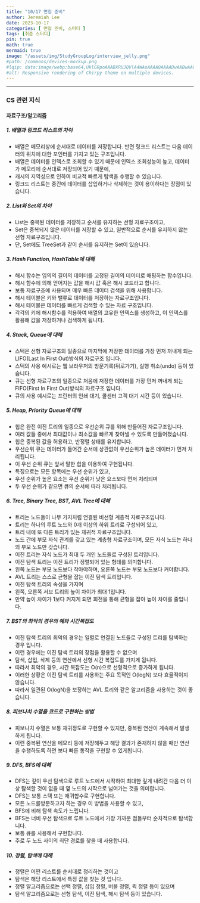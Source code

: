 ```yaml
---
title: "10/17 면접 준비"
author: Jeremiah Lee
date: 2023-10-17
categories: [ 면접 준비, 스터디 ]
tags: [취준 스터디]
pin: true
math: true
mermaid: true
image: "/assets/img/StudyGroupLog/interview_jelly.png"
#path: /commons/devices-mockup.png
#lqip: data:image/webp;base64,UklGRpoAAABXRUJQVlA4WAoAAAAQAAAADwAABwAAQUxQSDIAAAARL0AmbZurmr57yyIiqE8oiG0bejIYEQTgqiDA9vqnsUSI6H+oAERp2HZ65qP/VIAWAFZQOCBCAAAA8AEAnQEqEAAIAAVAfCWkAALp8sF8rgRgAP7o9FDvMCkMde9PK7euH5M1m6VWoDXf2FkP3BqV0ZYbO6NA/VFIAAAA
#alt: Responsive rendering of Chirpy theme on multiple devices.
---
```

***
   
### CS 관련 지식
   
#### 자료구조/알고리즘
   
##### **1. 배열과 링크드 리스트의 차이**
- 배열은 메모리상에 순서대로 데이터를 저장합니다. 반면 링크드 리스트는 다음 데이터의 위치에 대한 포인터를 가지고 있는 구조입니다.
- 배열은 데이터를 인덱스로 조회할 수 있기 때문에 인덱스 조회성능이 높고, 데이터가 메모리에 순서대로 저장되어 있기 때문에, 
- 캐시의 지역성으로 인하여 비교적 빠르게 탐색을 수행할 수 있습니다.
- 링크드 리스트는 중간에 데이터를 삽입하거나 삭제하는 것이 용이하다는 장점이 있습니다.

##### **2. List와 Set의 차이**
- List는 중복된 데이터를 저장하고 순서를 유지하는 선형 자료구조이고,
- Set은 중복되지 않은 데이터를 저장할 수 있고, 일반적으로 순서를 유지하지 않는 선형 자료구조입니다.
- 단, Set에도 TreeSet과 같이 순서를 유지하는 Set이 있습니다.

##### **3. Hash Function, HashTable에 대해**
- 해시 함수는 임의의 길이의 데이터를 고정된 길이의 데이터로 매핑하는 함수입니다.
- 해시 함수에 의해 얻어지는 값을 해시 값 혹은 해시 코드라고 합니다.
- 보통 자료구조에 사용되며 매우 빠른 데이터 검색을 위해 사용합니다.
- 해시 테이블은 키와 밸류로 데이터를 저장하는 자료구조입니다.
- 해시 테이블은 데이터를 빠르게 검색할 수 있는 자료 구조입니다.
- 각각의 키에 해시함수를 적용하여 배열의 고유한 인덱스를 생성하고, 이 인덱스를 활용해 값을 저장하거나 검색하게 됩니다.

##### **4. Stack, Queue에 대해**
- 스택은 선형 자료구조의 일종으로 마지막에 저장한 데이터를 가장 먼저 꺼내게 되는 LIFO(Last In First Out)방식의 자료구조 입니다.
- 스택의 사용 예시로는 웹 브라우저의 방문기록(뒤로가기), 실행 취소(undo) 등이 있습니다.
- 큐는 선형 자료구조의 일종으로 처음에 저장한 데이터를 가장 먼저 꺼내게 되는 FIFO(First In First Out)방식의 자료구조 입니다.
- 큐의 사용 예시로는 프린터의 인쇄 대기, 콜센터 고객 대기 시간 등이 있습니다.

##### **5. Heap, Priority Queue에 대해**
- 힙은 완전 이진 트리의 일종으로 우선순위 큐를 위해 만들어진 자료구조입니다.
- 여러 값들 중에서 최대값이나 최소값을 빠르게 찾아낼 수 있도록 만들어졌습니다.
- 힙은 중복된 값을 허용하고, 반정렬 상태를 유지합니다.
- 우선순위 큐는 데이터가 들어간 순서에 상관없이 우선순위가 높은 데이터가 먼저 처리됩니다.
- 이 우선 순위 큐는 앞서 말한 힙을 이용하여 구현됩니다.
- 특징으로는 모든 항목에는 우선 순위가 있고,
- 우선 순위가 높은 요소는 우선 순위가 낮은 요소보다 먼저 처리되며
- 두 우선 순위가 같으면 큐의 순서에 따라 처리됩니다.

##### **6. Tree, Binary Tree, BST, AVL Tree에 대해**
- 트리는 노드들이 나무 가지처럼 연결된 비선형 계층적 자료구조입니다.
- 트리는 하나의 루트 노드와 0개 이상의 하위 트리로 구성되어 있고,
- 트리 내에 또 다른 트리가 있는 재귀적 자료구조입니다.
- 노드 간에 부모 자식 관계를 갖고 있는 계층형 자료구조이며, 모든 자식 노드는 하나의 부모 노드만 갖습니다.
- 이진 트리는 자식 노드가 최대 두 개인 노드들로 구성된 트리입니다. 
- 이진 탐색 트리는 이진 트리가 정렬되어 있는 형태를 의미합니다.
- 왼쪽 노드는 부모 노드보다 작아야하며, 오른쪽 노드는 부모 노드보다 커야합니다.
- AVL 트리는 스스로 균형을 잡는 이진 탐색 트리입니다.
- 이진 탐색 트리의 속성을 가지며
- 왼쪽, 오른쪽 서브 트리의 높이 차이가 최대 1입니다.
- 만약 높이 차이가 1보다 커지게 되면 회전을 통해 균형을 잡아 높이 차이를 줄입니다.

##### **7. BST의 최악의 경우의 예와 시간복잡도**
- 이진 탐색 트리의 최악의 경우는 일렬로 연결된 노드들로 구성된 트리를 탐색하는 경우 입니다.
- 이런 경우에는 이진 탐색 트리의 장점을 활용할 수 없으며
- 탐색, 삽입, 삭제 등의 연산에서 선형 시간 복잡도를 가지게 됩니다.
- 따라서 최악의 경우, 시간 복잡도는 O(n)으로 선형적으로 증가하게 됩니다.
- 이러한 상황은 이진 탐색 트리를 사용하는 주요 목적인 O(logN) 보다 효율적이지 않습니다.
- 따라서 일관된 O(logN)을 보장하는 AVL 트리와 같은 알고리즘을 사용하는 것이 좋습니다.

##### **8. 피보나치 수열을 코드로 구현하는 방법**
- 피보나치 수열은 보통 재귀정도로 구현할 수 있지만, 중복된 연산이 계속해서 발생하게 됩니다.
- 이런 중복된 연산을 메모리 등에 저장해두고 해당 결과가 존재하지 않을 때만 연산을 수행하도록 하면 보다 빠른 동작을 구현할 수 있게됩니다.

##### **9. DFS, BFS에 대해**
- DFS는 깊이 우선 탐색으로 루트 노드에서 시작하여 최대한 깊게 내려간 다음 더 이상 탐색할 것이 없을 때 옆 노드의 시작으로 넘어가는 것을 의미합니다.
- DFS는 보통 스택 또는 재귀합수로 구현합니다.
- 모든 노드를방문하고자 하는 경우 이 방법을 사용할 수 있고,
- BFS에 비해 탐색 속도가 느립니다.
- BFS는 너비 우선 탐색으로 루트 노드에서 가장 가까운 점들부터 순차적으로 탐색합니다.
- 보통 큐를 사용해서 구현합니다.
- 주로 두 노드 사이의 최단 경로를 찾을 때 사용합니다.

##### **10. 정렬, 탐색에 대해**
- 정렬은 어떤 리스트를 순서대로 정리하는 것이고
- 탐색은 해당 리스트에서 특정 값을 찾는 것 입니다.
- 정렬 알고리즘으로는 선택 정렬, 삽입 정렬, 버블 정렬, 퀵 정렬 등이 있으며
- 탐색 알고리즘으로는 선형 탐색, 이진 탐색, 해시 탐색 등이 있습니다.
